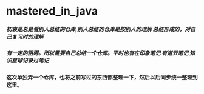 # mastered_in_java

##### 初衷是总是看别人总结的仓库,别人总结的仓库是按别人的理解 总结形成的，对自己复习时的理解
##### 有一定的阻碍。所以需要自己总结一个仓库。平时也有在印象笔记 有道云笔记 知识星球记录过笔记
#### 这次单独弄一个仓库，也将之前写过的东西都整理一下，然后以后同步统一整理到这里。

